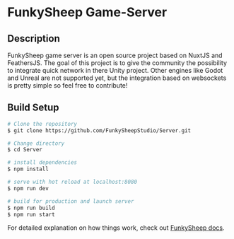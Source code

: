 # FunkySheep Game-Server

## Description

FunkySheep game server is an open source project based on NuxtJS and FeathersJS.
The goal of this project is to give the community the possibility to integrate quick network in there Unity project.
Other engines like Godot and Unreal are not supported yet, but the integration based on websockets is pretty simple so feel free to contribute!

## Build Setup

```bash
# Clone the repository
$ git clone https://github.com/FunkySheepStudio/Server.git

# Change directory
$ cd Server

# install dependencies
$ npm install

# serve with hot reload at localhost:8080
$ npm run dev

# build for production and launch server
$ npm run build
$ npm run start
```

For detailed explanation on how things work, check out [FunkySheep docs](https://www.funksheep.net).

